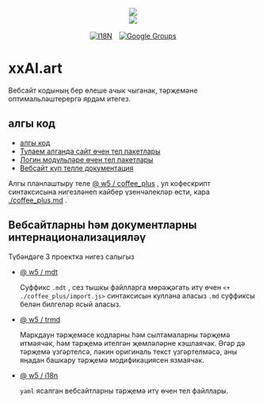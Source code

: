 <p align="center"><a href="https://xxai.art"><img src="https://cdn.jsdelivr.net/gh/xxai-art/doc/logo.svg"/></a><br/><a href="https://xxai.art"><img src="https://cdn.jsdelivr.net/gh/xxai-art/doc/xxai.svg"/></a></p><p align="center"><a href="https://github.com/xxai-art/doc#readme"><img alt="I18N" src="https://cdn.jsdelivr.net/gh/wactax/img/t.svg"/></a>　<a href="https://groups.google.com/u/0/g/xxai-art"><img alt="Google Groups" src="https://cdn.jsdelivr.net/gh/wactax/img/g-groups.svg"/></a></p>

# xxAI.art

Вебсайт кодының бер өлеше ачык чыганак, тәрҗемәне оптимальләштерергә ярдәм итегез.

## алгы код

* [алгы код](https://github.com/xxai-art/web)
* [Тулаем алганда сайт өчен тел пакетлары](https://github.com/xxai-art/web/tree/main/i18n)
* [Логин модульләре өчен тел пакетлары](https://github.com/wacpkg/user/tree/main/ui.i18n)
* [Вебсайт күп телле документация](https://github.com/xxai-doc)

Алгы планлаштыру теле [@ w5 / coffee_plus](http://npmjs.com/@w5/coffee_plus) , ул кофескрипт синтаксисына нигезләнеп кайбер үзенчәлекләр өсти, кара [./coffee_plus.md](./coffee_plus.md) .

## Вебсайтларны һәм документларны интернационализацияләү

Түбәндәге 3 проектка нигез салыгыз

* [@ w5 / mdt](https://www.npmjs.com/package/@w5/mdt)

  Суффикс `.mdt` , сез тышкы файлларга мөрәҗәгать итү өчен `<+ ./coffee_plus/import.js>` синтаксисын куллана аласыз `.md` суффиксы белән билгеләр ясый аласыз.

* [@ w5 / trmd](https://www.npmjs.com/package/@w5/trmd)

  Маркдаун тәрҗемәсе кодларны һәм сылтамаларны тәрҗемә итмәячәк, һәм тәрҗемә ителгән җөмләләрне кэшлаячак. Әгәр дә тәрҗемә үзгәртелсә, ләкин оригиналь текст үзгәртелмәсә, аны яңадан башкару тәрҗемә модификациясен язмаячак.

* [@ w5 / i18n](https://www.npmjs.com/package/@w5/i18n)

  `yaml` ясалган вебсайтларны тәрҗемә итү өчен тел файллары.
